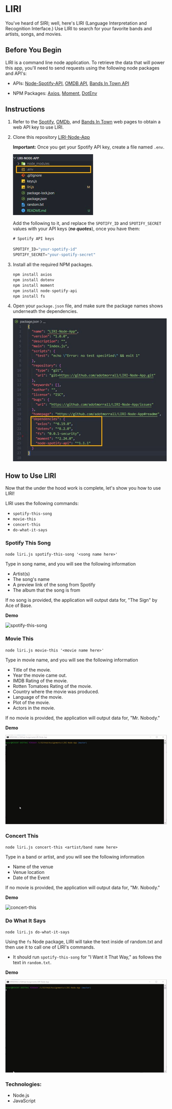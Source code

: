 # LIRI

You've heard of SIRI; well, here's LIRI (Language Interpretation and Recognition Interface.) Use LIRI to search for your favorite bands and artists, songs, and movies.

## Before You Begin
LIRI is a command line node application. To retrieve the data that will power this app, you'll need to send requests using the following node packages and API's:

* APIs: [Node-Spotify-API](https://www.npmjs.com/package/node-spotify-api), [OMDB API](http://www.omdbapi.com), [Bands In Town API](http://www.artists.bandsintown.com/bandsintown-api)

* NPM Packages: [Axios](https://www.npmjs.com/package/axios), [Moment](https://www.npmjs.com/package/moment), [DotEnv](https://www.npmjs.com/package/dotenv)

## Instructions

1. Refer to the [Spotify](https://developer.spotify.com/documentation/web-api/quick-start/), [OMDb](http://www.omdbapi.com/apikey.aspx), and [Bands In Town](https://www.artists.bandsintown.com/support/api-installation) web pages to obtain a web API key to use LIRI.

2. Clone this repository [LIRI-Node-App](git@github.com:adotmorrall/LIRI-Node-App.git)

    **Important:** Once you get your Spotify API key, create a file named ```.env```.

    ![liri-node-repository](assets/liri-node.jpg)
    
    Add the following to it, and replace the ```SPOTIFY_ID``` and ```SPOTIFY_SECRET``` values with your API keys (***no quotes***), once you have them:

    ```js
    # Spotify API keys

    SPOTIFY_ID="your-spotify-id"
    SPOTIFY_SECRET="your-spotify-secret"

    ```
3. Install all the required NPM packages.

    ```js
    npm install axios
    npm install dotenv
    npm install moment
    npm install node-spotify-api
    npm install fs
    ```
4. Open your ```package.json``` file, and make sure the package names shows underneath the dependencies.

    ![liri-package-json](assets/liri-pkg-json.jpg)

## How to Use LIRI

Now that the under the hood work is complete, let's show you how to use LIRI!

LIRI uses the following commands:

- ```spotify-this-song```
- ```movie-this```
- ```concert-this```
- ```do-what-it-says```

### Spotify This Song
`node liri.js spotify-this-song '<song name here>'`

Type in song name, and you will see the following information
- Artist(s)
- The song's name
- A preview link of the song from Spotify
- The album that the song is from

If no song is provided, the application will output data for, "The Sign" by Ace of Base.

**Demo**

![spotify-this-song](assets/spotify-this.gif)

### Movie This
`node liri.js movie-this '<movie name here>'`

Type in movie name, and you will see the following information

* Title of the movie.
* Year the movie came out.
* IMDB Rating of the movie.
* Rotten Tomatoes Rating of the movie.
* Country where the movie was produced.
* Language of the movie.
* Plot of the movie.
* Actors in the movie.

If no movie is provided, the application will output data for, "Mr. Nobody."

**Demo**

![movie-this](assets/movie-this.gif)

### Concert This
`node liri.js concert-this <artist/band name here>`

Type in a band or artist, and you will see the following information

- Name of the venue
- Venue location
- Date of the Event

If no movie is provided, the application will output data for, "Mr. Nobody."

**Demo**

![concert-this](assets/concert-this.gif)

### Do What It Says
`node liri.js do-what-it-says`

Using the `fs` Node package, LIRI will take the text inside of random.txt and then use it to call one of LIRI's commands.

- It should run `spotify-this-song` for "I Want it That Way," as follows the text in `random.txt`.

**Demo**

![do-what-it-says](assets/do-what-it-says.gif)

### Technologies:
* Node.js
* JavaScript






